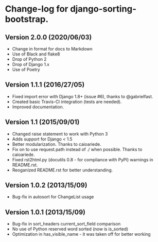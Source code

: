 # Change-log for django-sorting-bootstrap.

## Version 2.0.0 (2020/06/03)
- Change in format for docs to Markdown
- Use of Black and flake8
- Drop of Python 2
- Drop of Django 1.x
- Use of Poetry

## Version 1.1.1 (2016/27/05)

- Fixed import error with Django 1.8+ (issue #6), thanks to @gabrielfast.
- Created basic Travis-CI integration (tests are needed).
- Improved documentation.

## Version 1.1 (2015/09/01)

- Changed raise statement to work with Python 3
- Adds support for Django < 1.5
- Better modularization. Thanks to caioariede.
- Fix on to use request.path instead of ./ when possible. Thanks to caioariede.
- Fixed rst2html.py (docutils 0.8 - for compliance with PyPI) warnings in README.rst.
- Reoganized README.rst for better understanding.

## Version 1.0.2 (2013/15/09)

- Bug-fix in autosort for ChangeList usage

## Version 1.0.1 (2013/15/09)

- Bug-fix in sort_headers current_sort_field comparison
- No use of Python reserved word sorted (now is is_sorted)
- Optimization in has_visible_name - it was taken off for better working
